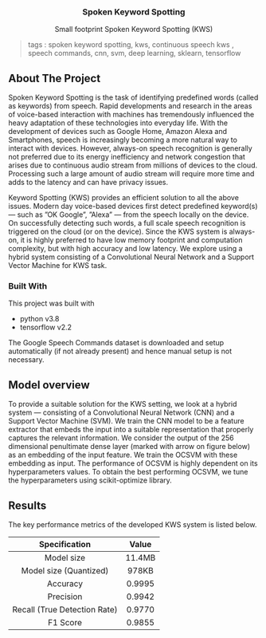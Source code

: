 <p align="center">
  <h3 align="center">Spoken Keyword Spotting</h3>
  <p align="center">
    Small footprint Spoken Keyword Spotting (KWS)
  </p>
</p>

> tags : spoken keyword spotting, kws, continuous speech kws , speech commands, cnn, svm, deep learning, sklearn, tensorflow



<!-- ABOUT THE PROJECT -->
## About The Project

Spoken Keyword Spotting is the task of identifying predefined words (called as keywords) from speech. Rapid developments and research in the areas of voice-based interaction with machines has tremendously influenced the heavy adaptation of these technologies into everyday life. With the development of devices such as Google Home, Amazon Alexa and Smartphones, speech is increasingly becoming a more natural way to interact with devices. However, always-on speech recognition is generally not preferred due to its energy inefficiency and network congestion that arises due to continuous audio stream from millions of devices to the cloud. Processing such a large amount of audio stream will require more time and adds to the latency and can have privacy issues.

Keyword Spotting (KWS) provides an efficient solution to all the above issues. Modern day voice-based devices first detect predefined keyword(s) — such as ”OK Google”, ”Alexa” — from the speech locally on the device. On successfully detecting such words, a full scale speech recognition is triggered on the cloud (or on the device). Since the KWS system is always-on, it is highly preferred to have low memory footprint and computation complexity, but with high accuracy and low latency. We explore using a hybrid system consisting of a Convolutional Neural Network and a Support Vector Machine for KWS task.

### Built With
This project was built with 

* python v3.8
* tensorflow v2.2

<!-- GETTING STARTED -->


The Google Speech Commands dataset is downloaded and setup automatically (if not already present) and hence manual setup is not necessary. 


## Model overview

To provide a suitable solution for the KWS setting, we look at a hybrid system — consisting of a Convolutional Neural Network (CNN) and a Support Vector Machine (SVM). We train the CNN model to be a feature extractor that embeds the input into
a suitable representation that properly captures the relevant information. We consider the output of the 256 dimensional penultimate dense layer (marked with arrow on figure below) as an embedding of the input feature. We train the OCSVM with these embedding as input. The performance of OCSVM is highly dependent on its hyperparameters values. To obtain the best performing OCSVM, we tune the hyperparameters using scikit-optimize library.


<!-- RESULTS -->

## Results

The key performance metrics of the developed KWS system is listed below.

| Specification | Value |
| :------------------------------------------: | :-----------------: |
| Model size                                   | 11.4MB           |
| Model size (Quantized)                     | 978KB             |
| Accuracy                                     | 0.9995           |
| Precision                                    | 0.9942           |
| Recall (True Detection Rate)               | 0.9770          |
| F1 Score                         | 0.9855 |

